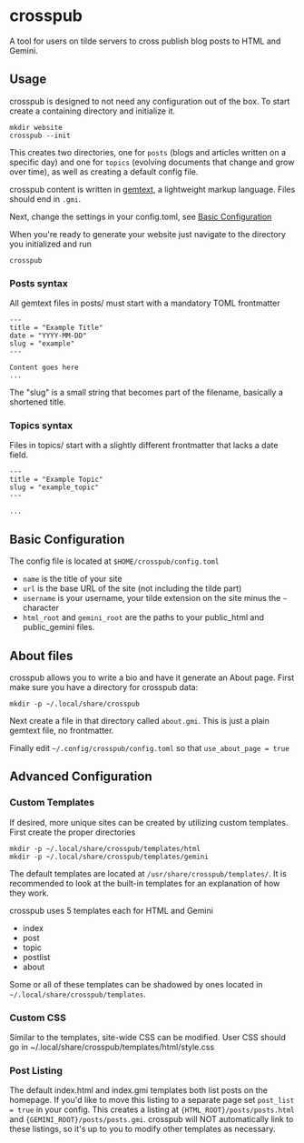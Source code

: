 # crosspub

A tool for users on tilde servers to cross publish blog posts to HTML and
Gemini.

## Usage

crosspub is designed to not need any configuration out of the box. To start
create a containing directory and initialize it.

```
mkdir website
crosspub --init
```

This creates two directories, one for `posts` (blogs and articles written on a
specific day) and one for `topics` (evolving documents that change and grow over
time), as well as creating a default config file.

crosspub content is written in
[gemtext](https://gemini.circumlunar.space/docs/gemtext.gmi), a lightweight
markup language. Files should end in `.gmi`.

Next, change the settings in your config.toml, see [Basic
Configuration](#Basic-Configuration)

When you're ready to generate your website just navigate to the directory you
initialized and run

```
crosspub
```

### Posts syntax

All gemtext files in posts/ must start with a mandatory TOML frontmatter

```
---
title = "Example Title"
date = "YYYY-MM-DD"
slug = "example"
---

Content goes here
...
```

The "slug" is a small string that becomes part of the filename, basically a
shortened title.

### Topics syntax

Files in topics/ start with a slightly different frontmatter that lacks a date
field.

```
---
title = "Example Topic"
slug = "example_topic"
---

...
```

## Basic Configuration

The config file is located at `$HOME/crosspub/config.toml`

- `name` is the title of your site
- `url` is the base URL of the site (not including the tilde part)
- `username` is your username, your tilde extension on the site minus the `~`
character
- `html_root` and `gemini_root` are the paths to your public\_html and
public\_gemini files.

## About files

crosspub allows you to write a bio and have it generate an About page. First
make sure you have a directory for crosspub data:

```
mkdir -p ~/.local/share/crosspub
```

Next create a file in that directory called `about.gmi`. This is just a plain
gemtext file, no frontmatter.

Finally edit `~/.config/crosspub/config.toml` so that `use_about_page = true`

## Advanced Configuration

### Custom Templates

If desired, more unique sites can be created by utilizing custom templates.
First create the proper directories

```
mkdir -p ~/.local/share/crosspub/templates/html
mkdir -p ~/.local/share/crosspub/templates/gemini
```

The default templates are located at `/usr/share/crosspub/templates/`. It is
recommended to look at the built-in templates for an explanation of how they
work.

crosspub uses 5 templates each for HTML and Gemini
- index
- post
- topic
- postlist
- about

Some or all of these templates can be shadowed by ones located in
`~/.local/share/crosspub/templates`.

### Custom CSS

Similar to the templates, site-wide CSS can be modified. User CSS should go in
~/.local/share/crosspub/templates/html/style.css

### Post Listing

The default index.html and index.gmi templates both list posts on the homepage.
If you'd like to move this listing to a separate page set `post_list = true` in
your config. This creates a listing at `{HTML_ROOT}/posts/posts.html` and
`{GEMINI_ROOT}/posts/posts.gmi`. crosspub will NOT automatically link to these
listings, so it's up to you to modify other templates as necessary.
